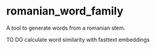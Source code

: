 # romanian_word_family
A tool to generate words from a romanian stem.

TO DO
calculate word similarity with fasttext embeddings
